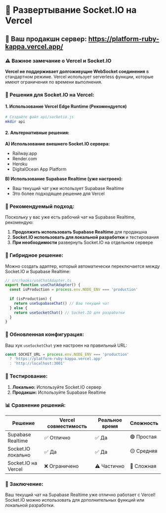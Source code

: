 # 🚀 Развертывание Socket.IO на Vercel

## 📍 Ваш продакшн сервер: https://platform-ruby-kappa.vercel.app/

### ⚠️ Важное замечание о Vercel и Socket.IO

**Vercel не поддерживает долгоживущие WebSocket соединения** в стандартном режиме. Vercel использует serverless функции, которые имеют ограничения по времени выполнения.

### 🔧 Решения для Socket.IO на Vercel:

#### 1. **Использование Vercel Edge Runtime (Рекомендуется)**
```bash
# Создайте файл api/socketio.js
mkdir api
```

#### 2. **Альтернативные решения:**

**A) Использование внешнего Socket.IO сервера:**
- Railway.app
- Render.com  
- Heroku
- DigitalOcean App Platform

**B) Использование Supabase Realtime (уже настроен):**
- Ваш текущий чат уже использует Supabase Realtime
- Это более подходящее решение для Vercel

### 🎯 Рекомендуемый подход:

Поскольку у вас уже есть рабочий чат на Supabase Realtime, рекомендую:

1. **Продолжить использовать Supabase Realtime** для продакшна
2. **Socket.IO использовать для локальной разработки** и тестирования
3. **При необходимости** развернуть Socket.IO на отдельном сервере

### 🔄 Гибридное решение:

Можно создать адаптер, который автоматически переключается между Socket.IO и Supabase Realtime:

```typescript
// src/hooks/useChatAdapter.ts
export function useChatAdapter() {
  const isProduction = process.env.NODE_ENV === 'production'
  
  if (isProduction) {
    return useSupabaseChat() // Ваш текущий чат
  } else {
    return useSocketChat() // Socket.IO для разработки
  }
}
```

### 📱 Обновленная конфигурация:

Ваш хук `useSocketChat` уже настроен на правильный URL:
```typescript
const SOCKET_URL = process.env.NODE_ENV === 'production' 
  ? 'https://platform-ruby-kappa.vercel.app' 
  : 'http://localhost:3001'
```

### 🧪 Тестирование:

1. **Локально:** Используйте Socket.IO сервер
2. **Продакшн:** Используйте Supabase Realtime

### 📊 Сравнение решений:

| Решение | Vercel совместимость | Реальное время | Сложность |
|---------|---------------------|----------------|-----------|
| Supabase Realtime | ✅ Отлично | ✅ Да | 🟢 Простая |
| Socket.IO локально | ✅ Да | ✅ Да | 🟡 Средняя |
| Socket.IO на Vercel | ❌ Ограничено | ⚠️ Частично | 🔴 Сложная |

### 🎉 Заключение:

Ваш текущий чат на Supabase Realtime уже отлично работает с Vercel! Socket.IO можно использовать для дополнительных функций или локальной разработки.
